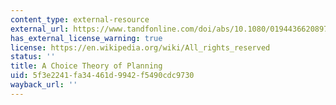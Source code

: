 ```yaml
---
content_type: external-resource
external_url: https://www.tandfonline.com/doi/abs/10.1080/01944366208979427
has_external_license_warning: true
license: https://en.wikipedia.org/wiki/All_rights_reserved
status: ''
title: A Choice Theory of Planning
uid: 5f3e2241-fa34-461d-9942-f5490cdc9730
wayback_url: ''
---
```

